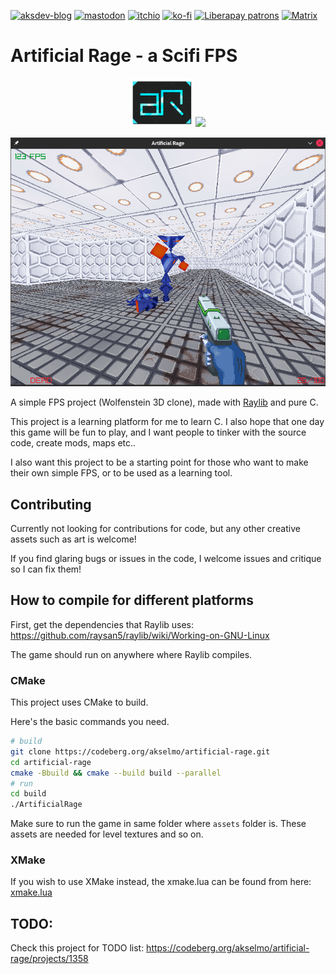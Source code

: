 [![aksdev-blog](https://img.shields.io/badge/blog-akselmo.dev-blue?style=flat-square)](https://akselmo.dev)
[![mastodon](https://img.shields.io/mastodon/follow/109598121971865878?color=%233088D4&domain=https://tilde.zone&logo=mastodon&style=flat-square&logoColor=white)](https://tilde.zone/@aks)
[![itchio](https://img.shields.io/badge/itch.io-akselmo-%23FA5C5C?style=flat-square&logo=itch.io&logoColor=white)](https://akselmo.itch.io/)
[![ko-fi](https://img.shields.io/badge/ko--fi-donate-%23FF5E5B?style=flat-square&logo=ko-fi&logoColor=white)](https://ko-fi.com/L4L57FOPF)
[![Liberapay patrons](https://img.shields.io/liberapay/patrons/akselmo?label=LiberaPay&logo=liberapay&logoColor=ffffff&style=flat-square)](https://liberapay.com/akselmo/)
[![Matrix](https://img.shields.io/matrix/aksdev-space:matrix.akselmo.dev?color=0dbd8b&label=aks_dev%20matrix&logo=matrix&logoColor=ffffff&server_fqdn=matrix.org&style=flat-square)](https://matrix.to/#/#aksdev-space:matrix.akselmo.dev)


# Artificial Rage - a Scifi FPS 

<p align="center"><img src="./other_assets/ar_2.png" width="100"/> <a href="https://codeberg.org/akselmo/artificial-rage"><img src="https://akselmo.dev/assets/images/getitoncodeberg.svg" width="200"></a></p>
<p align="center"><img alt="Screenshot of Artificial Rage" src="./screenshot.png" /></p>


A simple FPS project (Wolfenstein 3D clone), made with [Raylib](https://www.raylib.com/) and pure C.

This project is a learning platform for me to learn C. I also hope that one day this game will be fun to play, and I want
people to tinker with the source code, create mods, maps etc..

I also want this project to be a starting point for those who want to make their own simple FPS, or to be used
as a learning tool.

## Contributing

Currently not looking for contributions for code, but any other creative assets such as art is welcome!

If you find glaring bugs or issues in the code, I welcome issues and critique so I can fix them!

## How to compile for different platforms

First, get the dependencies that Raylib uses: https://github.com/raysan5/raylib/wiki/Working-on-GNU-Linux

The game should run on anywhere where Raylib compiles.

### CMake

This project uses CMake to build.

Here's the basic commands you need.

```sh
# build
git clone https://codeberg.org/akselmo/artificial-rage.git
cd artificial-rage
cmake -Bbuild && cmake --build build --parallel
# run
cd build
./ArtificialRage
```

Make sure to run the game in same folder where `assets` folder is. These assets are needed for level textures and so on.

### XMake

If you wish to use XMake instead, the xmake.lua can be found from here: [xmake.lua](https://codeberg.org/akselmo/artificial-rage/src/commit/98f54fc2b42be833f1b1f79b3a4eb086533777e1/xmake.lua)

## TODO:
Check this project for TODO list: https://codeberg.org/akselmo/artificial-rage/projects/1358

